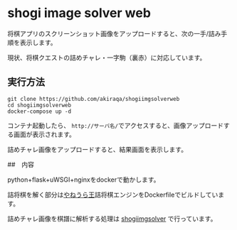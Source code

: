 # shogi image solver web

将棋アプリのスクリーンショット画像をアップロードすると、次の一手/詰み手順を表示します。

現状、将棋クエストの詰めチャレ・一字駒（裏赤）に対応しています。

## 実行方法

```
git clone https://github.com/akiraqa/shogiimgsolverweb
cd shogiimgsolverweb
docker-compose up -d
```

コンテナ起動したら、
`http://サーバ名/`でアクセスすると、画像アップロードする画面が表示されます。

詰めチャレ画像をアップロードすると、結果画面を表示します。

##　内容

python+flask+uWSGI+nginxをdockerで動かします。

詰将棋を解く部分は[やねうら王](https://github.com/yaneurao/YaneuraOu)詰将棋エンジンをDockerfileでビルドしています。

詰めチャレ画像を棋譜に解析する処理は
[shogiimgsolver](https://github.com/akiraqa/shogiimgsolver) で行っています。

